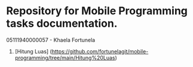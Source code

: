 # Repository for Mobile Programming tasks documentation.

05111940000057 - Khaela Fortunela

1. [Hitung Luas] (https://github.com/fortunelagit/mobile-programming/tree/main/Hitung%20Luas)


